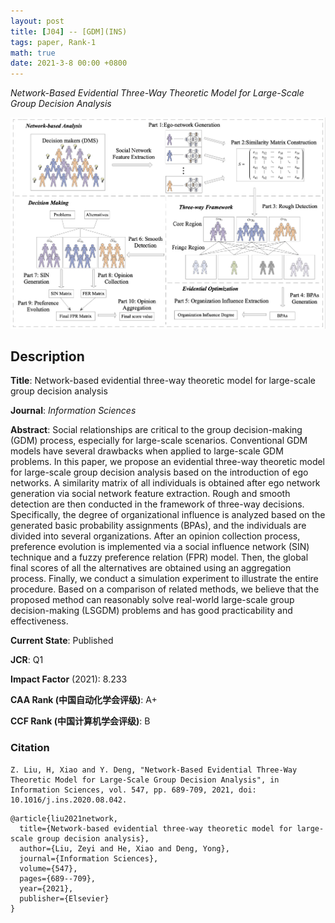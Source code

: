 ```yaml
---
layout: post
title: [J04] -- [GDM](INS)
tags: paper, Rank-1
math: true
date: 2021-3-8 00:00 +0800
---
```

*Network-Based Evidential Three-Way Theoretic Model for Large-Scale Group Decision Analysis*

![GA](https://github.com/Samlzy/pics/raw/Samlzy-patch-1/LiuD01.png)


## Description

**Title**: Network-based evidential three-way theoretic model for large-scale group decision analysis

**Journal**: *Information Sciences*

**Abstract**: Social relationships are critical to the group decision-making (GDM) process, especially for large-scale scenarios. Conventional GDM models have several drawbacks when applied to large-scale GDM problems. In this paper, we propose an evidential three-way theoretic model for large-scale group decision analysis based on the introduction of ego networks. A similarity matrix of all individuals is obtained after ego network generation via social network feature extraction. Rough and smooth detection are then conducted in the framework of three-way decisions. Specifically, the degree of organizational influence is analyzed based on the generated basic probability assignments (BPAs), and the individuals are divided into several organizations. After an opinion collection process, preference evolution is implemented via a social influence network (SIN) technique and a fuzzy preference relation (FPR) model. Then, the global final scores of all the alternatives are obtained using an aggregation process. Finally, we conduct a simulation experiment to illustrate the entire procedure. Based on a comparison of related methods, we believe that the proposed method can reasonably solve real-world large-scale group decision-making (LSGDM) problems and has good practicability and effectiveness.

**Current State**: Published

**JCR**: Q1

**Impact Factor** (2021): 8.233

**CAA Rank (中国自动化学会评级)**: A+

**CCF Rank (中国计算机学会评级)**: B


### Citation

```
Z. Liu, H, Xiao and Y. Deng, "Network-Based Evidential Three-Way Theoretic Model for Large-Scale Group Decision Analysis", in Information Sciences, vol. 547, pp. 689-709, 2021, doi: 10.1016/j.ins.2020.08.042.
```

```
@article{liu2021network,
  title={Network-based evidential three-way theoretic model for large-scale group decision analysis},
  author={Liu, Zeyi and He, Xiao and Deng, Yong},
  journal={Information Sciences},
  volume={547},
  pages={689--709},
  year={2021},
  publisher={Elsevier}
}
```
